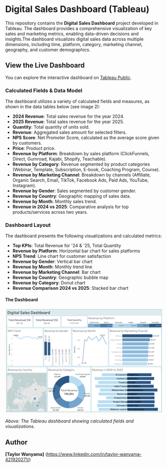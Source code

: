# Digital Sales Dashboard (Tableau)

This repository contains the **Digital Sales Dashboard** project developed in Tableau. The dashboard provides a comprehensive visualization of key sales and marketing metrics, enabling data-driven decisions and insights.The dashboard visualizes digital sales data across multiple dimensions, including time, platform, category, marketing channel, geography, and customer demographics.

## View the Live Dashboard

You can explore the interactive dashboard on [Tableau Public](https://public.tableau.com/app/profile/taylor.wanyama/viz/DigitalSalesDashboardFinal2/Dashboard1).

### Calculated Fields & Data Model

The dashboard utilizes a variety of calculated fields and measures, as shown in the data tables below (see image 2):

- **2024 Revenue**: Total sales revenue for the year 2024.
- **2025 Revenue**: Total sales revenue for the year 2025.
- **Quantity**: Total quantity of units sold.
- **Revenue**: Aggregated sales amount for selected filters.
- **NPS Score**: Net Promoter Score, calculated as the average score given by customers.
- **Price**: Product price.
- **Revenue by Platform**: Breakdown by sales platform (ClickFunnels, Direct, Gumroad, Kajabi, Shopify, Teachable).
- **Revenue by Category**: Revenue segmented by product categories (Webinar, Template, Subscription, E-book, Coaching Program, Course).
- **Revenue by Marketing Channel**: Breakdown by channels (Affiliate, Organic Search, Email, TikTok, Facebook Ads, Paid Ads, YouTube, Instagram).
- **Revenue by Gender**: Sales segmented by customer gender.
- **Revenue by Country**: Geographic mapping of sales data.
- **Revenue by Month**: Monthly sales trend.
- **Revenue in 2024 vs 2025**: Comparative analysis for top products/services across two years.


### Dashboard Layout

The dashboard presents the following visualizations and calculated metrics:

- **Top KPIs**: Total Revenue for '24 & '25, Total Quantity
- **Revenue by Platform**: Horizontal bar chart for sales platforms
- **NPS Trend**: Line chart for customer satisfaction
- **Revenue by Gender**: Vertical bar chart
- **Revenue by Month**: Monthly trend line
- **Revenue by Marketing Channel**: Bar chart
- **Revenue by Country**: Geographic bubble map
- **Revenue by Category**: Donut chart
- **Revenue Comparison 2024 vs 2025**: Stacked bar chart

#### The Dashboard 

![Digital Sales Dashboard](Dashboard%201%20(4).png)


*Above: The Tableau dashboard showing calculated fields and visualizations.*

## Author
**[Taylor Wanyama]**
(https://www.linkedin.com/in/taylor-wanyama-421920271/)
